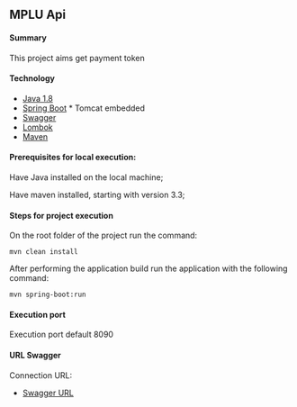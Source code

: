 ## MPLU Api

#### Summary
This project aims get payment token

#### Technology

* [Java 1.8](http://www.oracle.com/technetwork/pt/java/javase/downloads/jdk8-downloads-2133151.html)
* [Spring Boot](https://projects.spring.io/spring-boot/) * Tomcat embedded
* [Swagger](https://swagger.io/)
* [Lombok](https://projectlombok.org/)
* [Maven](https://maven.apache.org/)

#### Prerequisites for local execution:
Have Java installed on the local machine;

Have maven installed, starting with version 3.3;

#### Steps for project execution

On the root folder of the project run the command: 
```
mvn clean install
```
After performing the application build run the application with the following command:

```
mvn spring-boot:run
```

#### Execution port
Execution port default 8090

#### URL Swagger
Connection URL:

* [Swagger URL](http://localhost:8090/swagger-ui.html)

